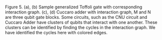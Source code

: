 Figure 5. (a), (b) Sample generalized Toffoli gate with corresponding interaction graph. (c), (d) Cuccaro adder with interaction graph, M and N are three qubit gate blocks. Some circuits, such as the CNU circuit and Cuccaro Adder have clusters of qubits that interact with one another. These clusters can be identified by finding the cycles in the interaction graph.  We have identified the cycles here with colored edges.